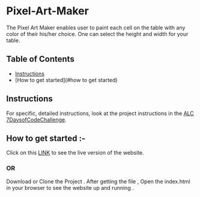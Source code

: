 # Pixel-Art-Maker
The Pixel Art Maker enables user to paint each cell on the table with any color of their his/her choice. One can select the height and width for your table.

## Table of Contents

* [Instructions](#instructions)
* [How to get started](#how to get started)

## Instructions
For specific, detailed instructions, look at the project instructions in the [ALC 7DaysofCodeChallenge](https://docs.google.com/document/d/1JlIALtuk4j4kgBu-y635X-xcfin3bnOlBf7yME3PITw/edit).

## How to get started :-
Click on this [LINK](https://micheal001.github.io/Pixel-Art-Maker/) to see the live version of the website.
### OR
Download or Clone the Project . After getting the file , Open the index.html in your browser to see the website up and running .
